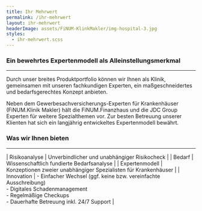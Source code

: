 ```yaml
---
title: Ihr Mehrwert
permalink: /ihr-mehrwert
layout: ihr-mehrwert
headerImage: assets/FiNUM-KlinkMakler/img-hospital-3.jpg
styles:
  - ihr-mehrwert.scss
---
```


### Ein bewehrtes Expertenmodell als Alleinstellungsmerkmal
---

Durch unser breites Produktportfolio können wir Ihnen als Klinik, 
gemeinsamen mit unseren fachkundigen Experten, ein 
maßgeschneidertes und bedarfsgerechtes Konzept anbieten. 

Neben dem Gewerbesachversicherungs-Experten für Krankenhäuser 
(FiNUM.Klinik Makler) hält die FiNUM.Finanzhaus und die JDC 
Group Experten für weitere Spezialthemen vor. Zur besten Betreuung 
unserer Klienten hat sich ein langjährig entwickeltes Expertenmodell 
bewährt. 







### Was wir Ihnen bieten
---

| Risikoanalyse | Unverbindlicher und unabhängiger Risikocheck |
| Bedarf | Wissenschaftlich fundierte Bedarfsanalyse |
| Expertenmodell | Konzeptionen zweier unabhängiger Spezialisten für Krankenhäuser |
| Innovation | - Einfacher Wechsel (ggf. keine bzw. vereinfachte Ausschreibung) <br> - Digitales Schadenmanagement <br> - Regelmäßige Checkups <br> - Dauerhafte Betreuung inkl. 24/7 Support |
